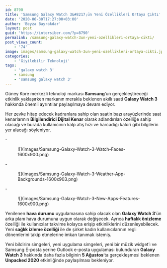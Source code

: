```yaml
---
id: 8790
title: 'Samsung Galaxy Watch 3&#8217;ün Yeni Özellikleri Ortaya Çıktı'
date: '2020-06-30T17:27:00+03:00'
author: 'Beyza Bayrakdar'
layout: post
guid: 'https://intersiber.com/?p=8790'
permalink: /samsung-galaxy-watch-3un-yeni-ozellikleri-ortaya-cikti/
post_views_count:
    - '74'
image: images/samsung-galaxy-watch-3un-yeni-ozellikleri-ortaya-cikti.jpg
categories:
    - 'Giyilebilir Teknoloji'
tags:
    - 'galaxy watch 3'
    - samsung
    - 'samsung galaxy watch 3'
---
```


Güney Kore merkezli teknoloji markası **Samsung**‘un gerçekleştireceği etkinlik yaklaşırken markanın merakla beklenen akıllı saati **Galaxy Watch 3** hakkında önemli ayrıntılar paylaşılmaya devam ediyor.

Her zevke hitap edecek kadranlara sahip olan saatin bazı arayüzlerinde saat kenarlarının **Bilgilendirici Dijital Kenar** olarak adlandırılan özelliğe sahip olacağı ve burada kullanıcının kalp atış hızı ve harcadığı kalori gibi bilgilerin yer alacağı söyleniyor.

<div class="wp-block-jetpack-slideshow aligncenter" data-effect="slide"><div class="wp-block-jetpack-slideshow_container swiper-container">- <figure>![](images/Samsung-Galaxy-Watch-3-Watch-Faces-1600x900.png)</figure>
- <figure>![](images/Samsung-Galaxy-Watch-3-Weather-App-Backgrounds-1600x903.png)</figure>
- <figure>![](images/Samsung-Galaxy-Watch-3-New-Apps-Features-1600x900.png)</figure>

<a class="wp-block-jetpack-slideshow_button-prev swiper-button-prev swiper-button-white" role="button"></a><a class="wp-block-jetpack-slideshow_button-next swiper-button-next swiper-button-white" role="button"></a><a aria-label="Pause Slideshow" class="wp-block-jetpack-slideshow_button-pause" role="button"></a><div class="wp-block-jetpack-slideshow_pagination swiper-pagination swiper-pagination-white"></div></div></div>Yenilenen **hava durumu** uygulamasına sahip olacak olan **Galaxy Watch 3**‘ün arka planı hava durumuna uygun olarak değişecek. Ayrıca **haftalık önizleme** özelliği ile kullanıcılar takvime kolayca erişip etkinliklerini düzenleyebilecek. Yeni **sağlık izleme özelliği** ile de şirket kadın kullanıcılarının regli dönemlerini takip etmelerine imkan tanımak istemiş.

Yeni bildirim simgeleri, yeni uygulama simgeleri, yeni bir müzik widget’ı ve Samsung E-posta yerine Outlook e-posta uygulaması bulunduran **Galaxy Watch 3** hakkında daha fazla bilginin **5 Ağustos**‘ta gerçekleşmesi beklenen **Unpacked 2020** etkinliğinde paylaşılması bekleniyor.